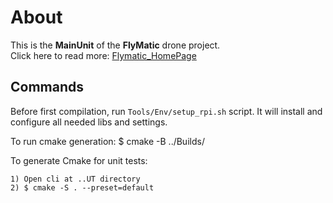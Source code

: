 # About
This is the **MainUnit** of the **FlyMatic** drone project.  
Click here to read more: [Flymatic_HomePage](https://inpgbburda.github.io/FlyMatic/)

## Commands
Before first compilation, run `Tools/Env/setup_rpi.sh` script. It will install and configure all needed libs and settings.

To run cmake generation:
    $ cmake -B ../Builds/

To generate Cmake for unit tests:

    1) Open cli at ..UT directory
    2) $ cmake -S . --preset=default